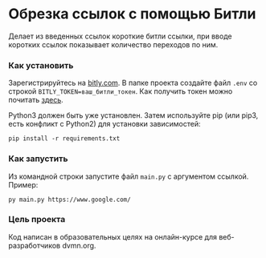 # Обрезка ссылок с помощью Битли
Делает из введенных ссылок короткие битли ссылки, при вводе коротких ссылок показывает количество переходов по ним.

### Как установить
Зарегистрируйтесь на [bitly.com](https://www.bitly.com/). В папке проекта создайте файл `.env` со строкой `BITLY_TOKEN=ваш_битли_токен`. Как получить токен можно почитать [здесь](https://support.bitly.com/hc/en-us/articles/230647907-How-do-I-generate-an-OAuth-access-token-for-the-Bitly-API-).  

Python3 должен быть уже установлен. Затем используйте pip (или pip3, есть конфликт с Python2) для установки зависимостей:

```
pip install -r requirements.txt
```

### Как запустить
Из командной строки запустите файл `main.py` с аргументом ссылкой.   
Пример:
```
py main.py https://www.google.com/
```

### Цель проекта
Код написан в образовательных целях на онлайн-курсе для веб-разработчиков dvmn.org.
